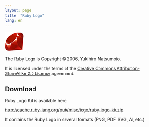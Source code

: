 ```yaml
---
layout: page
title: "Ruby Logo"
lang: en
---
```


![The Ruby Logo](/images/header-ruby-logo.png)

The Ruby Logo is Copyright &copy; 2006, Yukihiro Matsumoto.

It is licensed under the terms of the [Creative Commons Attribution-ShareAlike 2.5 License][1] agreement.

## Download

Ruby Logo Kit is available here:

<http://cache.ruby-lang.org/pub/misc/logo/ruby-logo-kit.zip>

It contains the Ruby Logo in several formats (PNG, PDF, SVG, AI, etc.)

[1]: http://creativecommons.org/licenses/by-sa/2.5/
